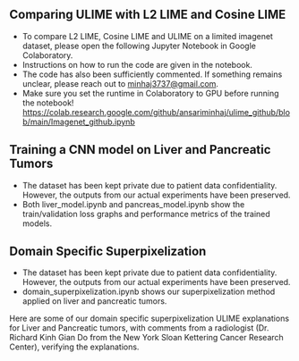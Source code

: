 ## Comparing ULIME with L2 LIME and Cosine LIME
* To compare L2 LIME, Cosine LIME and ULIME on a limited imagenet dataset, please open the following Jupyter Notebook in Google Colaboratory. 
* Instructions on how to run the code are given in the notebook. 
* The code has also been sufficiently commented. If something remains unclear, please reach out to minhaj3737@gmail.com. 
* Make sure you set the runtime in Colaboratory to GPU before running the notebook!
https://colab.research.google.com/github/ansariminhaj/ulime_github/blob/main/Imagenet_github.ipynb

## Training a CNN model on Liver and Pancreatic Tumors
* The dataset has been kept private due to patient data confidentiality. However, the outputs from our actual experiments have been preserved. 
* Both liver_model.ipynb and pancreas_model.ipynb show the train/validation loss graphs and performance metrics of the trained models.

## Domain Specific Superpixelization
* The dataset has been kept private due to patient data confidentiality. However, the outputs from our actual experiments have been preserved. 
* domain_superpixelization.ipynb shows our superpixelization method applied on liver and pancreatic tumors.

Here are some of our domain specific superpixelization ULIME explanations for Liver and Pancreatic tumors, with comments from a radiologist (Dr. Richard Kinh Gian Do from the New York Sloan Kettering Cancer Research Center), verifying the explanations.

